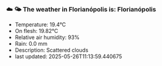 ### ☁️ 🌤️  The weather in Florianópolis is: Florianópolis

- Temperature: 19.4°C
- On flesh: 19.82°C
- Relative air humidity: 93%
- Rain: 0.0 mm
- Description: Scattered clouds
- last updated: 2025-05-26T11:13:59.440675
